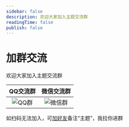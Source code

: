 ```yaml
---
sidebar: false
description: 欢迎大家加入主题交流群
readingTime: false
publish: false
---
```

# 加群交流

欢迎大家加入主题交流群

|             QQ交流群             |         微信交流群          |
| :------------------------------: | :-------------------------: |
| ![QQ群](/qq-scan.jpg) | ![微信群](/wechat-scan.jpg) |

如扫码无法加入，可[加好友](./aboutme.md)备注“主题”，我拉你进群